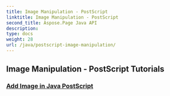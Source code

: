 ```yaml
---
title: Image Manipulation - PostScript
linktitle: Image Manipulation - PostScript
second_title: Aspose.Page Java API
description: 
type: docs
weight: 28
url: /java/postscript-image-manipulation/
---
```


## Image Manipulation - PostScript Tutorials
### [Add Image in Java PostScript](./add-image/)